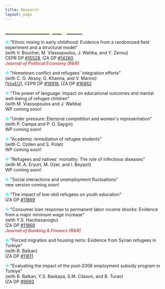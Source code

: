 ```yaml
---
title: Research
layout: page
---
```


<p><font size="+2"><b><u><font color="LightYellow">Research in progress</font></u></b></font></p>

<p><b><font color="Aqua">&#10018;</font></b> "Ethnic mixing in early childhood: Evidence from a randomized field experiment and a structural model"
<br>(with V. Boucher, M. Vlassopoulos, J. Wahba, and Y. Zenou)
<br>CEPR DP <a href="https://cepr.org/publications/dp15528" target="_blank">#15528</a>, IZA DP <a href="https://docs.iza.org/dp14260.pdf" target="_blank">#14260</a>
<br> <i><b><font color="IndianRed">Journal of Political Economy (R&R)</font></b></i>

<p><b><font color="Aqua">&#10018;</font></b> "Hometown conflict and refugees' integration efforts"
<br>(with C. G. Aksoy, G. Khanna, and V. Marino)
<br><a href="https://cepr.org/voxeu/columns/hometown-conflict-and-refugees-integration-efforts" target="_blank">[VoxEU]</a>, CEPR DP <a href="https://cepr.org/publications/dp18918" target="_blank">#18918</a>, IZA DP <a href="https://docs.iza.org/dp16862.pdf" target="_blank">#16862</a>

<p><b><font color="Aqua">&#10018;</font></b> "The power of language: Impact on educational outcomes and mental well-being of refugee children"
<br>(with M. Vlassopoulos and J. Wahba)
<br>WP coming soon!

<p><b><font color="Aqua">&#10018;</font></b> "Under pressure: Electoral competition and women's representation"
<br>(with P. Campa and P. O. Saygin)
<br>WP coming soon!

<p><b><font color="Aqua">&#10018;</font></b> "Academic remediation of refugee students"
<br>(with C. Ozden and S. Polat)
<br>WP coming soon!

<p><b><font color="Aqua">&#10018;</font></b> "Refugees and natives' mortality: The role of infectious diseases"
<br>(with M. A. Eryurt, M. Ozer, and I. Beyazit)
<br>WP coming soon!

<p><b><font color="Aqua">&#10018;</font></b> "Social interactions and unemployment fluctuations"
<br>new version coming soon!

<p><b><font color="Aqua">&#10018;</font></b> "The impact of low-skill refugees on youth education"
<br>IZA DP <a href="https://docs.iza.org/dp11869.pdf" target="_blank">#11869</a>

<p><b><font color="Aqua">&#10018;</font></b> "Consumer loan response to permanent labor income shocks: Evidence from a major minimum wage increase"
<br>(with Y.S. Hacihasanoglu)
<br>IZA DP <a href="https://docs.iza.org/dp10751.pdf" target="_blank">#11869</a>
<br> <i><b><font color="IndianRed">Journal of Banking & Finance (R&R)</font></b></i>

<p><b><font color="Aqua">&#10018;</font></b> "Forced migration and housing rents: Evidence from Syrian refugees in Turkiye"
<br>(with B. Balkan)
<br>IZA DP <a href="https://docs.iza.org/dp11611.pdf" target="_blank">#11611</a>

<p><b><font color="Aqua">&#10018;</font></b> "Evaluating the impact of the post-2008 employment subsidy program in Turkiye"
<br>(with B. Balkan, Y.S. Baskaya, S.M. Cilasun, and B. Turan)
<br>IZA DP <a href="https://docs.iza.org/dp9993.pdf" target="_blank">#9993</a>
